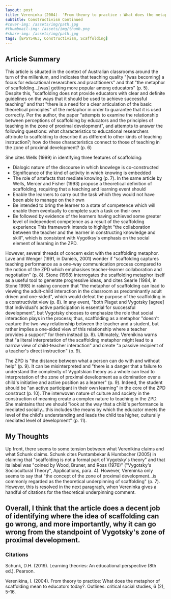 ```yaml
---
layout: post
title: Vereninka (2004)- 'From theory to practice : What does the metaphor of scaffolding mean to educators today?'
subtitle: Constructivism Continued
#cover-img: /assets/img/path.jpg
#thumbnail-img: /assets/img/thumb.png
#share-img: /assets/img/path.jpg
tags: [EPSY5463, Constructivism, Scaffolding]
---
```

 ## Article Summary

This article is situated in the context of Australian classrooms around the turn of the millenium, and indicates that teaching quality "[was becoming] a focus for educational researchers and practitioners" and that "the metaphor of scaffolding...[was] getting more popular among educators" (p. 5). Despite this, "scaffolding does not provide educators with clear and definite guidelines on the ways that it should be used to achieve successful teaching" and that "there is a need for a clear articulation of the basic theoretical principles" of the metaphor in order to guarantee that it is used correctly. Per the author, the paper "attempts to examine the relationship between perceptions of scaffolding by educators and the principles of teaching in the zone of proximal development", and attempts to answer the following questions: what characteristics to educational researchers attribute to scaffolding to describe it as different to other kinds of teaching instruction?; how do these characteristics connect to those of teaching in the zone of proximal development? (p. 6)


She cites Wells (1999) in identifying three features of scaffolding:
- Dialogic nature of the discourse in which knowlege is co-constructed
- Significance of the kind of activity in which knowing is embedded 
- The role of artefacts that mediate knowing
(p. 7). In the same article by Wells, Mercer and Fisher (1993) propose a theoretical definition of scaffolding, requiring that a teaching and learning event should
- Enable the learners to carry out the task which they would not have been able to manage on their own
- Be intended to bring the learner to a state of competence which will enable them eventually to complete such a task on their own
- Be followed by evidence of the learners having achieved some greater level of independent competence as a result of the scaffolding experience
This framework intends to highlight "the collaboration between the teacher and the learner in constructing knowledge and skill", which is consistent with Vygotksy's emphasis on the social element of learning in the ZPD.


However, several threads of concern exist with the scaffolding metaphor. Lave and Wenger (1991, in Daniels, 2001) wonder if "scaffolding captures teaching performance as a one-way communication process compared to the notion of the ZPD which emphasises teacher-learner collaboration and negotiation" (p. 8). Stone (1998) interrogates the scaffolding metaphor itself as a useful tool to generate progressive ideas, and cites Searle (1984, in Stone 1998) in raising concern that "the metaphor of scaffolding can lead to viewing the adult-child interaction in the classroom as predominantly adult driven and one-sided", which would defeat the purpose of the scaffolding in a constructivist view (p. 8). In any event, "both Piaget and Vygotsky [agree] that individual's active participation is essential for successful development", but Vygotsky chooses to emphasize the role that social interaction plays in the process; thus, scaffolding as a metaphor "doesn't capture the two-way relationship between the teacher and a student, but rather implies a one-sided view of this relationship where a teacher provides a support" for them instead (p. 8). Ultimately, Verenikina warns that "a literal interpretation of the scaffolding metaphor might lead to a narrow view of child-teacher interaction" and create "a passive recipient of a teacher's direct instruction" (p. 9).


The ZPD is "the distance between what a person can do with and without help" (p. 9). It can be misinterpreted and "there is a danger that a failure to understand the complexity of Vygotskian theory as a whole can lead to interpretation of the zone of proximal development as a domination over a child's initiative and active position as a learner" (p. 9). Indeed, the student should be "an active participant in their own learning" in the core of the ZPD construct (p. 10). The interwoven nature of culture and society in the construction of meaning create a complex nature to teaching in the ZPD. She maintains that we should "look at the way that a child's performance is mediated socially...this includes the means by which the educator meets the level of the child's understanding and leads the child toa  higher, culturally mediated level of development" (p. 11). 


## My Thoughts

Up front, there seems to some tension between what Verenikina claims and what Schunk claims. Schunk cites Puntambekar & Humbscher (2005) in claiming that "scaffolding is not a formal part of Vygotsky's theory" and that its label was "coined by Wood, Bruner, and Ross (1976)" ("Vygotsky's Sociocultural Theory", Applications, para. 4). However, Vereninka only seems to say that "the concept of the zone of proximal development...is commonly regarded as the theoretical underpinning of scaffolding" (p. 7). However, this is resolved in the next paragraph, when Vereninka gives a handful of citations for the theoretical underpinning comment.


Overall, I think that the article does a decent job of identifying where the idea of scaffolding can go wrong, and more importantly, why it can go wrong from the standpoint of Vygotsky's zone of proximal development. 
---
### Citations

Schunk, D.H. (2019). Learning theories: An educational perspective (8th ed.). Pearson.


Verenikina, I. (2004). From theory to practice: What does the metaphor of scaffolding mean to educators today?. Outlines: critical social studies, 6 (2), 5-16.

